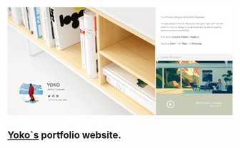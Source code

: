 
<img src="preview/pic.jpg" width="830">

## [Yoko`s](https://www.yokko.one/) portfolio website. ##
